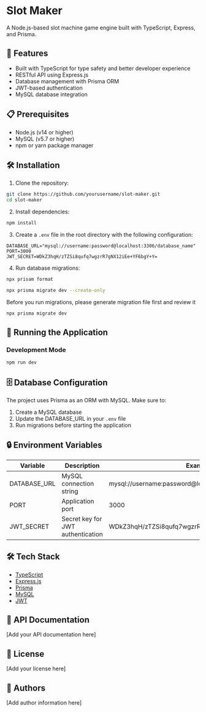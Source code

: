 # Slot Maker

A Node.js-based slot machine game engine built with TypeScript, Express, and Prisma.

## 🚀 Features

- Built with TypeScript for type safety and better developer experience
- RESTful API using Express.js
- Database management with Prisma ORM
- JWT-based authentication
- MySQL database integration

## 📋 Prerequisites

- Node.js (v14 or higher)
- MySQL (v5.7 or higher)
- npm or yarn package manager

## 🛠️ Installation

1. Clone the repository:
```bash
git clone https://github.com/yourusername/slot-maker.git
cd slot-maker
```

2. Install dependencies:
```bash
npm install
```

3. Create a `.env` file in the root directory with the following configuration:
```env
DATABASE_URL="mysql://username:password@localhost:3306/database_name"
PORT=3000
JWT_SECRET=WDkZ3hqH/zTZSi8qufq7wgzrR7gNX12iEe+YF6bgY+Y=
```

4. Run database migrations:
```bash
npx prisam format
```

```bash
npx prisma migrate dev --create-only
```

Before you run migrations, please generate migration file first and review it

```bash
npx prisma migrate dev
```

## 🚦 Running the Application

### Development Mode
```bash
npm run dev
```

## 🗄️ Database Configuration

The project uses Prisma as an ORM with MySQL. Make sure to:
1. Create a MySQL database
2. Update the DATABASE_URL in your `.env` file
3. Run migrations before starting the application

## 🔒 Environment Variables

| Variable | Description | Example |
|----------|-------------|---------|
| DATABASE_URL | MySQL connection string | mysql://username:password@localhost:3306/database_name |
| PORT | Application port | 3000 |
| JWT_SECRET | Secret key for JWT authentication | WDkZ3hqH/zTZSi8qufq7wgzrR7gNX12iEe+YF6bgY+Y= |

## 🛠️ Tech Stack

- [TypeScript](https://www.typescriptlang.org/)
- [Express.js](https://expressjs.com/)
- [Prisma](https://www.prisma.io/)
- [MySQL](https://www.mysql.com/)
- [JWT](https://jwt.io/)

## 📝 API Documentation

[Add your API documentation here]

## 📄 License

[Add your license here]

## 👥 Authors

[Add author information here]